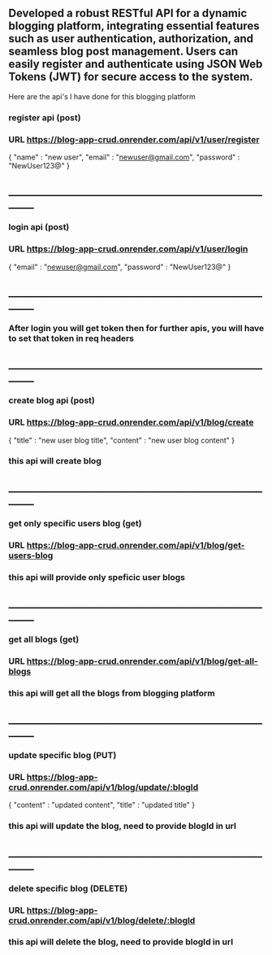 

## Developed a robust RESTful API for a dynamic blogging platform, integrating essential features such as user authentication, authorization, and seamless blog post management. Users can easily register and authenticate using JSON Web Tokens (JWT) for secure access to the system.

Here are the api's I have done for this blogging platform

### register api (post)
### URL https://blog-app-crud.onrender.com/api/v1/user/register
{
    "name" : "new user",
    "email" : "newuser@gmail.com",
    "password" : "NewUser123@"
}
## _______________________________________________________

### login api (post)
### URL https://blog-app-crud.onrender.com/api/v1/user/login
{
   "email" : "newuser@gmail.com",
    "password" : "NewUser123@"
}
## _______________________________________________________

### After login you will get token then for further apis, you will have to set that token in req headers
## _______________________________________________________


### create blog api (post)
### URL https://blog-app-crud.onrender.com/api/v1/blog/create
{
    "title" : "new user blog title",
    "content" : "new user blog content"
}
### this api will create blog
## _______________________________________________________


### get only specific users blog (get)
### URL https://blog-app-crud.onrender.com/api/v1/blog/get-users-blog
### this api will provide only speficic user blogs
## _______________________________________________________

### get all blogs (get)
### URL https://blog-app-crud.onrender.com/api/v1/blog/get-all-blogs
### this api will get all the blogs from blogging platform
## _______________________________________________________

### update specific blog (PUT)
### URL https://blog-app-crud.onrender.com/api/v1/blog/update/:blogId
{
    "content" : "updated content",
    "title" : "updated title"
}
### this api will update the blog, need to provide blogId in url
## _______________________________________________________

### delete specific blog (DELETE)
### URL https://blog-app-crud.onrender.com/api/v1/blog/delete/:blogId
### this api will delete the blog, need to provide blogId in url